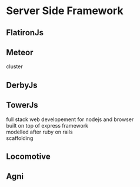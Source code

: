 Server Side Framework
=====================

FlatironJs
----------

Meteor
------
cluster  

DerbyJs
-------

TowerJs
-------
full stack web developement for nodejs and browser  
built on top of express framework  
modelled after ruby on rails  
scaffolding  

Locomotive
----------

Agni
----